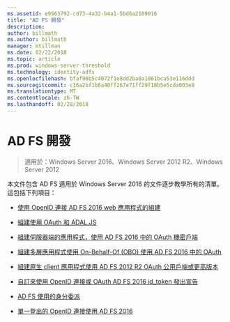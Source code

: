 ```yaml
---
ms.assetid: e9563792-cd73-4a32-b4a1-5bd6a2109016
title: "AD FS 開發"
description: 
author: billmath
ms.author: billmath
manager: mtillman
ms.date: 02/22/2018
ms.topic: article
ms.prod: windows-server-threshold
ms.technology: identity-adfs
ms.openlocfilehash: bfaf96b5c4072f1e8dd2ba8a1861bca53e116ddd
ms.sourcegitcommit: c16a2bf1b8a48ff267e71ff29f18b5e5cda003e8
ms.translationtype: MT
ms.contentlocale: zh-TW
ms.lasthandoff: 02/28/2018
---
```

# <a name="ad-fs-development"></a>AD FS 開發

>適用於：Windows Server 2016、Windows Server 2012 R2、Windows Server 2012

本文件包含 AD FS 適用於 Windows Server 2016 的文件逐步教學所有的清單。 這包括下列項目：  
  
 
  
* [使用 OpenID 連接 AD FS 2016 web 應用程式的組建](../ad-fs/development/Enabling-OpenId-Connect-with-AD-FS.md)  

- [組建使用 OAuth 和 ADAL.JS](../ad-fs/development/Single-Page-Application-with-AD-FS.md)
  
* [組建伺服器端的應用程式，使用 AD FS 2016 中的 OAuth 機密戶端](../ad-fs/development/Enabling-Oauth-Confidential-Clients-with-AD-FS-2016.md)

* [組建多層應用程式使用 On-Behalf-Of (OBO) 使用 AD FS 2016 中的 OAuth](../ad-fs/development/AD-FS-On-behalf-of-Authentication-in-Windows-Server-2016.md) 

* [組建原生 client 應用程式使用 AD FS 2012 R2 OAuth 公用戶端或更高版本](https://msdn.microsoft.com/library/dn633593.aspx)

- [自訂來使用 OpenID 連接或 OAuth AD FS 2016 id_token 發出宣告](../ad-fs/development/Customize-Id-Token-AD-FS-2016.md)

- [AD FS 使用的身分委派](../ad-fs/development/ad-fs-identity-delegation.md)

- [單一登出的 OpenID 連接使用 AD FS 2016](../ad-fs/development/ad-fs-logout-openid-connect.md)



